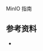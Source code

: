 <!-- ---
title: MinIO 指南
date: 2019-08-10 15:13:11
category: showcode, minio
--- -->

MinIO 指南



## 参考资料

- []()
